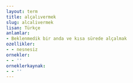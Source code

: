 ```yaml
---
layout: term
title: alçalıvermek
slug: alcalivermek
lisan: Türkçe
anlamlar:
- Beklenmedik bir anda ve kısa sürede alçalmak
ozellikler:
- - nesnesiz
ornekler:
- - ''
orneklerkaynak:
- - ''
---
```

